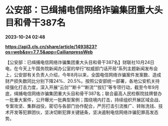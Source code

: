 # 公安部：已缉捕电信网络诈骗集团重大头目和骨干387名

**2023-10-24 02:48**

**https://api3.cls.cn/share/article/1493823?os=web&sv=7.7.5&app=CailianpressWeb**

【公安部：已缉捕电信网络诈骗集团重大头目和骨干387名】财联社10月24日电，在今天上午国务院新闻办公室的举行“权威部门话开局”系列主题新闻发布会上，公安部有关负责人介绍，今年8月以来，全国电信网络诈骗案件发案数、造成财产损失数同比分别下降24%、20.5%。按照公安部统一部署，各地公安机关持续强化打击力度，深入开展“云剑”“断卡”“断流”“拔钉”等专项行动，截至今年9月底，缉捕电信网络诈骗集团重大头目和骨干387名；联合最高人民检察院挂牌督办一批重大案件，公开曝光一批典型案例；围绕境内打击，持续组织开展区域会战、专案攻坚、集群战役，密切与各部门协作配合，严厉打击引流推广、转账洗钱、技术开发等犯罪团伙，坚决切断犯罪关键链条，坚决遏制电信网络诈骗犯罪高发态势。